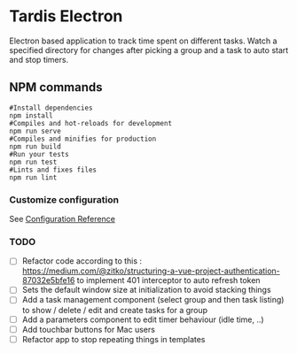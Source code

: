 # Tardis Electron

Electron based application to track time spent on different tasks.
Watch a specified directory for changes after picking a group and a task to auto start and stop timers.

## NPM commands
```
#Install dependencies
npm install
#Compiles and hot-reloads for development
npm run serve
#Compiles and minifies for production
npm run build
#Run your tests
npm run test
#Lints and fixes files
npm run lint
```
### Customize configuration
See [Configuration Reference](https://cli.vuejs.org/config/)

### TODO
- [ ] Refactor code according to this : https://medium.com/@zitko/structuring-a-vue-project-authentication-87032e5bfe16 to implement 401 interceptor to auto refresh token
- [ ] Sets the default window size at initialization to avoid stacking things
- [ ] Add a task management component (select group and then task listing) to show / delete / edit and create tasks for a group
- [ ] Add a parameters component to edit timer behaviour (idle time, ..)
- [ ] Add touchbar buttons for Mac users
- [ ] Refactor app to stop repeating things in templates
